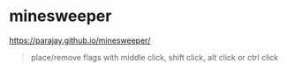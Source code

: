 # minesweeper

https://parajay.github.io/minesweeper/

> place/remove flags with middle click, shift click, alt click or ctrl click